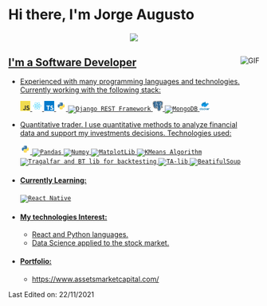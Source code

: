 # Hi there, I'm Jorge Augusto
<p align="center">
<a href="https://www.linkedin.com/in/jorge-augusto-araujo-moreira/" target="blank"><img align="center" src="https://img.shields.io/badge/Jorge%20Augusto-0077B5?style=for-the-badge&logo=linkedin&logoColor=white" />
</p>

<img align="right" alt="GIF" height="160px" src="https://media.giphy.com/media/du3J3cXyzhj75IOgvA/giphy.gif" />

## I'm a Software Developer  

- Experienced with many programming languages and technologies. Currently working with the following stack: 

  <code><img height="20" title="Java Script" src="https://raw.githubusercontent.com/github/explore/80688e429a7d4ef2fca1e82350fe8e3517d3494d/topics/javascript/javascript.png"></code>
  <code><img height="20" title="React" src="https://raw.githubusercontent.com/github/explore/80688e429a7d4ef2fca1e82350fe8e3517d3494d/topics/react/react.png"></code>
  <code><img height="20" title="TypeScript" src="https://raw.githubusercontent.com/github/explore/80688e429a7d4ef2fca1e82350fe8e3517d3494d/topics/typescript/typescript.png"></code>
  <code><img height="20" title="Python" src="https://raw.githubusercontent.com/github/explore/80688e429a7d4ef2fca1e82350fe8e3517d3494d/topics/python/python.png"></code>
  <code><img height="20" title="Django REST Framework" src="https://www.django-rest-framework.org/img/logo.png"></code>
  <code><img height="20" title="Postgresql" src="https://raw.githubusercontent.com/github/explore/80688e429a7d4ef2fca1e82350fe8e3517d3494d/topics/postgresql/postgresql.png"></code>
  <code><img height="20" title="MongoDB" src="https://github.com/get-icon/geticon/blob/master/icons/mongodb-icon.svg"></code>
  <code><img height="20" title="Docker" src="https://raw.githubusercontent.com/github/explore/80688e429a7d4ef2fca1e82350fe8e3517d3494d/topics/docker/docker.png"></code>
  
- Quantitative trader. I use quantitative methods to analyze financial data and support my investments decisions. Technologies used:
  
  <code><img height="20" title="Python" src="https://raw.githubusercontent.com/github/explore/80688e429a7d4ef2fca1e82350fe8e3517d3494d/topics/python/python.png"></code>
  <code><img height="20" title="Pandas" src="https://upload.wikimedia.org/wikipedia/commons/thumb/e/ed/Pandas_logo.svg/300px-Pandas_logo.svg.png"></code>
  <code><img height="20" title="Numpy" src="https://github.com/get-icon/geticon/blob/master/icons/numpy-logo.svg"></code>
  <code><img height="20" title="MatplotLib" src="https://matplotlib.org/stable/_static/logo2.svg"></code>
  <code><img height="20" title="KMeans Algorithm" src="http://en.proft.me/media/science/r_kmean.png"></code>
  <code><img height="20" title="Tragalfar and BT lib for backtesting" src="https://pmorissette.github.io/bt/_static/logo.png"></code>
  <code><img height="20" title="TA-lib" src="https://www.sqlbi.com/okviz/wp-content/uploads/sites/261/2019/01/candlestick-icon.svg"></code>
  <code><img height="20" title="BeatifulSoup" src="https://it-s.com/wp-content/uploads/2021/03/beautiful-soup-4-or-funthon.png"></code>

- #### Currently Learning: 
  
  <code><img height="20" title="React Native" src="https://github.com/jorgeaugusto01/techicons/blob/main/react-native.png?raw=true"></code>
  
- #### My technologies Interest:  
  
  - React and Python languages.
  - Data Science applied to the stock market.
  
- #### Portfolio:  
  
  - https://www.assetsmarketcapital.com/
  


Last Edited on: 22/11/2021
